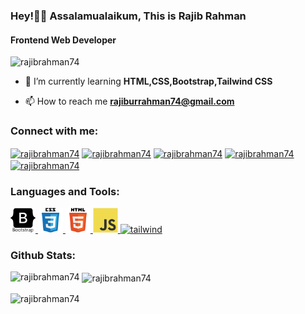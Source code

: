 <h3 align="left">Hey!🙋‍♂️ Assalamualaikum, This is Rajib Rahman</h3>
<h4 align="left">Frontend Web Developer</h4>

<p align="left"> <img src="https://komarev.com/ghpvc/?username=rajibrahman74&label=Profile%20views&color=0e75b6&style=flat" alt="rajibrahman74" /> </p>

- 🌱 I’m currently learning **HTML,CSS,Bootstrap,Tailwind CSS**

- 📫 How to reach me **rajiburrahman74@gmail.com**

<h3 align="left">Connect with me:</h3>
<p align="left">
<a href="https://codepen.io/rajibrahman74" target="blank"><img align="center" src="https://raw.githubusercontent.com/rahuldkjain/github-profile-readme-generator/master/src/images/icons/Social/codepen.svg" alt="rajibrahman74" height="30" width="40" /></a>
<a href="https://twitter.com/rajibrahman74" target="blank"><img align="center" src="https://raw.githubusercontent.com/rahuldkjain/github-profile-readme-generator/master/src/images/icons/Social/twitter.svg" alt="rajibrahman74" height="30" width="40" /></a>
<a href="https://linkedin.com/in/rajibrahman74" target="blank"><img align="center" src="https://raw.githubusercontent.com/rahuldkjain/github-profile-readme-generator/master/src/images/icons/Social/linked-in-alt.svg" alt="rajibrahman74" height="30" width="40" /></a>
<a href="https://fb.com/rajibrahman74" target="blank"><img align="center" src="https://raw.githubusercontent.com/rahuldkjain/github-profile-readme-generator/master/src/images/icons/Social/facebook.svg" alt="rajibrahman74" height="30" width="40" /></a>
<a href="https://instagram.com/rajibrahman74" target="blank"><img align="center" src="https://raw.githubusercontent.com/rahuldkjain/github-profile-readme-generator/master/src/images/icons/Social/instagram.svg" alt="rajibrahman74" height="30" width="40" /></a>
</p>

<h3 align="left">Languages and Tools:</h3>
<p align="left"> <a href="https://getbootstrap.com" target="_blank" rel="noreferrer"> <img src="https://raw.githubusercontent.com/devicons/devicon/master/icons/bootstrap/bootstrap-plain-wordmark.svg" alt="bootstrap" width="40" height="40"/> </a> <a href="https://www.w3schools.com/css/" target="_blank" rel="noreferrer"> <img src="https://raw.githubusercontent.com/devicons/devicon/master/icons/css3/css3-original-wordmark.svg" alt="css3" width="40" height="40"/> </a> <a href="https://www.w3.org/html/" target="_blank" rel="noreferrer"> <img src="https://raw.githubusercontent.com/devicons/devicon/master/icons/html5/html5-original-wordmark.svg" alt="html5" width="40" height="40"/> </a> <a href="https://developer.mozilla.org/en-US/docs/Web/JavaScript" target="_blank" rel="noreferrer"> <img src="https://raw.githubusercontent.com/devicons/devicon/master/icons/javascript/javascript-original.svg" alt="javascript" width="40" height="40"/> </a> <a href="https://tailwindcss.com/" target="_blank" rel="noreferrer"> <img src="https://www.vectorlogo.zone/logos/tailwindcss/tailwindcss-icon.svg" alt="tailwind" width="40" height="40"/> </a> </p>

<h3 align="left">Github Stats:</h3>
<p><img align="left" src="https://github-readme-stats.vercel.app/api/top-langs?username=rajibrahman74&show_icons=true&locale=en&layout=compact" alt="rajibrahman74" /></p>
<p>&nbsp;<img align="center" src="https://github-readme-stats.vercel.app/api?username=rajibrahman74&show_icons=true&locale=en" alt="rajibrahman74" /></p>

<p><img align="center" src="https://github-readme-streak-stats.herokuapp.com/?user=rajibrahman74&" alt="rajibrahman74" /></p>
